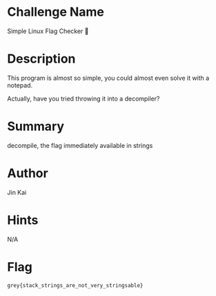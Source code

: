 # Challenge Name

Simple Linux Flag Checker 🍼

# Description

This program is almost so simple, you could almost even solve it with a notepad.

Actually, have you tried throwing it into a decompiler?

# Summary

decompile, the flag immediately available in strings

# Author

Jin Kai

# Hints

N/A

# Flag

`grey{stack_strings_are_not_very_stringsable}`
